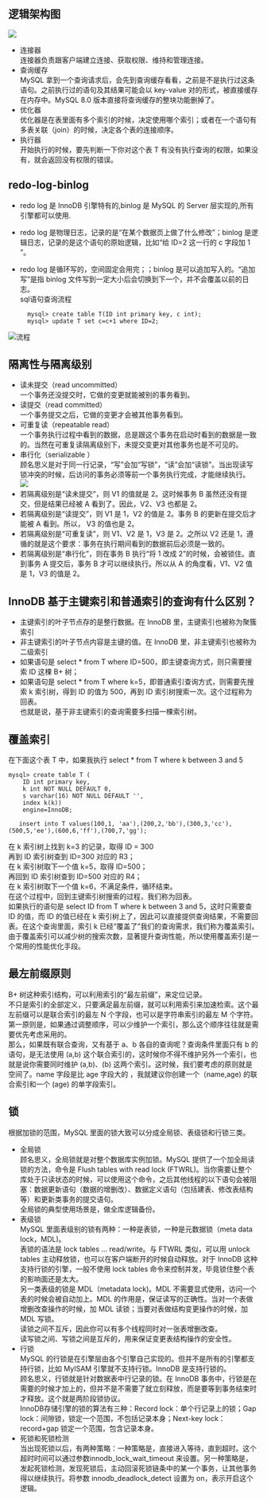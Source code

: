 ## 逻辑架构图
![](/0d2070e8f84c4801adbfa03bda1f98d9.png "")    

- 连接器    
连接器负责跟客户端建立连接、获取权限、维持和管理连接。    
- 查询缓存    
MySQL 拿到一个查询请求后，会先到查询缓存看看，之前是不是执行过这条语句。之前执行过的语句及其结果可能会以 key-value 对的形式，被直接缓存在内存中。MySQL 8.0 版本直接将查询缓存的整块功能删掉了。    
- 优化器    
优化器是在表里面有多个索引的时候，决定使用哪个索引；或者在一个语句有多表关联（join）的时候，决定各个表的连接顺序。    
- 执行器    
开始执行的时候，要先判断一下你对这个表 T 有没有执行查询的权限，如果没有，就会返回没有权限的错误。    
## redo-log-binlog
- redo log 是 InnoDB 引擎特有的,binlog 是 MySQL 的 Server 层实现的,所有引擎都可以使用.    
- redo log 是物理日志，记录的是“在某个数据页上做了什么修改”；binlog 是逻辑日志，记录的是这个语句的原始逻辑，比如“给 ID=2 这一行的 c 字段加 1 ”。    
- redo log 是循环写的，空间固定会用完；；binlog 是可以追加写入的。“追加写”是指 binlog 文件写到一定大小后会切换到下一个，并不会覆盖以前的日志。        
sql语句查询流程    


        mysql> create table T(ID int primary key, c int);
        mysql> update T set c=c+1 where ID=2;    
        
![](/2e5bff4910ec189fe1ee6e2ecc7b4bbe.png "流程")

## 隔离性与隔离级别
- 读未提交（read uncommitted）    
一个事务还没提交时，它做的变更就能被别的事务看到。    
- 读提交（read committed）    
一个事务提交之后，它做的变更才会被其他事务看到。    
- 可重复读（repeatable read）    
一个事务执行过程中看到的数据，总是跟这个事务在启动时看到的数据是一致的。当然在可重复读隔离级别下，未提交变更对其他事务也是不可见的。    
- 串行化（serializable ）    
顾名思义是对于同一行记录，“写”会加“写锁”，“读”会加“读锁”。当出现读写锁冲突的时候，后访问的事务必须等前一个事务执行完成，才能继续执行。    
![](/7dea45932a6b722eb069d2264d0066f8.png "")     
- 若隔离级别是“读未提交”，则 V1 的值就是 2。这时候事务 B 虽然还没有提交，但是结果已经被 A 看到了。因此，V2、V3 也都是 2。    
- 若隔离级别是“读提交”，则 V1 是 1，V2 的值是 2。事务 B 的更新在提交后才能被 A 看到。所以， V3 的值也是 2。    
- 若隔离级别是“可重复读”，则 V1、V2 是 1，V3 是 2。之所以 V2 还是 1，遵循的就是这个要求：事务在执行期间看到的数据前后必须是一致的。    
- 若隔离级别是“串行化”，则在事务 B 执行“将 1 改成 2”的时候，会被锁住。直到事务 A 提交后，事务 B 才可以继续执行。所以从 A 的角度看，V1、V2 值是 1，V3 的值是 2。    
## InnoDB 基于主键索引和普通索引的查询有什么区别？
- 主键索引的叶子节点存的是整行数据。在 InnoDB 里，主键索引也被称为聚簇索引    
- 非主键索引的叶子节点内容是主键的值。在 InnoDB 里，非主键索引也被称为二级索引    
- 如果语句是 select * from T where ID=500，即主键查询方式，则只需要搜索 ID 这棵 B+ 树；    
- 如果语句是 select * from T where k=5，即普通索引查询方式，则需要先搜索 k 索引树，得到 ID 的值为 500，再到 ID 索引树搜索一次。这个过程称为回表。    
也就是说，基于非主键索引的查询需要多扫描一棵索引树。
## 覆盖索引   
在下面这个表 T 中，如果我执行 select * from T where k between 3 and 5   

    mysql> create table T (
        ID int primary key,
        k int NOT NULL DEFAULT 0, 
        s varchar(16) NOT NULL DEFAULT '',
        index k(k))
        engine=InnoDB;

       insert into T values(100,1, 'aa'),(200,2,'bb'),(300,3,'cc'),(500,5,'ee'),(600,6,'ff'),(700,7,'gg');    
在 k 索引树上找到 k=3 的记录，取得 ID = 300    
再到 ID 索引树查到 ID=300 对应的 R3；    
在 k 索引树取下一个值 k=5，取得 ID=500；    
再回到 ID 索引树查到 ID=500 对应的 R4；    
在 k 索引树取下一个值 k=6，不满足条件，循环结束。    
在这个过程中，回到主键索引树搜索的过程，我们称为回表。    
如果执行的语句是 select ID from T where k between 3 and 5，这时只需要查 ID 的值，而 ID 的值已经在 k 索引树上了，因此可以直接提供查询结果，不需要回表。在这个查询里面，索引 k 已经“覆盖了”我们的查询需求，我们称为覆盖索引。    
由于覆盖索引可以减少树的搜索次数，显著提升查询性能，所以使用覆盖索引是一个常用的性能优化手段。    
## 最左前缀原则    
B+ 树这种索引结构，可以利用索引的“最左前缀”，来定位记录。    
不只是索引的全部定义，只要满足最左前缀，就可以利用索引来加速检索。这个最左前缀可以是联合索引的最左 N 个字段，也可以是字符串索引的最左 M 个字符。   
第一原则是，如果通过调整顺序，可以少维护一个索引，那么这个顺序往往就是需要优先考虑采用的。    
那么，如果既有联合查询，又有基于 a、b 各自的查询呢？查询条件里面只有 b 的语句，是无法使用 (a,b) 这个联合索引的，这时候你不得不维护另外一个索引，也就是说你需要同时维护 (a,b)、(b) 这两个索引。这时候，我们要考虑的原则就是空间了。name 字段是比 age 字段大的 ，我就建议你创建一个（name,age) 的联合索引和一个 (age) 的单字段索引。

## 锁
根据加锁的范围，MySQL 里面的锁大致可以分成全局锁、表级锁和行锁三类。    
- 全局锁    
顾名思义，全局锁就是对整个数据库实例加锁。MySQL 提供了一个加全局读锁的方法，命令是 Flush tables with read lock (FTWRL)。当你需要让整个库处于只读状态的时候，可以使用这个命令，之后其他线程的以下语句会被阻塞：数据更新语句（数据的增删改）、数据定义语句（包括建表、修改表结构等）和更新类事务的提交语句。    
全局锁的典型使用场景是，做全库逻辑备份。    
- 表级锁    
MySQL 里面表级别的锁有两种：一种是表锁，一种是元数据锁（meta data lock，MDL)。    
表锁的语法是 lock tables … read/write。与 FTWRL 类似，可以用 unlock tables 主动释放锁，也可以在客户端断开的时候自动释放。对于 InnoDB 这种支持行锁的引擎，一般不使用 lock tables 命令来控制并发，毕竟锁住整个表的影响面还是太大。    
另一类表级的锁是 MDL（metadata lock)。MDL 不需要显式使用，访问一个表的时候会被自动加上。MDL 的作用是，保证读写的正确性。当对一个表做增删改查操作的时候，加 MDL 读锁；当要对表做结构变更操作的时候，加 MDL 写锁。    
读锁之间不互斥，因此你可以有多个线程同时对一张表增删改查。    
读写锁之间、写锁之间是互斥的，用来保证变更表结构操作的安全性。    
- 行锁    
MySQL 的行锁是在引擎层由各个引擎自己实现的。但并不是所有的引擎都支持行锁，比如 MyISAM 引擎就不支持行锁。InnoDB 是支持行锁的。    
顾名思义，行锁就是针对数据表中行记录的锁。在 InnoDB 事务中，行锁是在需要的时候才加上的，但并不是不需要了就立刻释放，而是要等到事务结束时才释放。这个就是两阶段锁协议。    
InnoDB存储引擎的锁的算法有三种：Record lock：单个行记录上的锁；Gap lock：间隙锁，锁定一个范围，不包括记录本身；Next-key lock：record+gap 锁定一个范围，包含记录本身。    
- 死锁和死锁检测    
当出现死锁以后，有两种策略：一种策略是，直接进入等待，直到超时。这个超时时间可以通过参数innodb_lock_wait_timeout 来设置。另一种策略是，发起死锁检测，发现死锁后，主动回滚死锁链条中的某一个事务，让其他事务得以继续执行。将参数 innodb_deadlock_detect 设置为 on，表示开启这个逻辑。    
